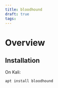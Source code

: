 ```yaml
---
title: bloodhound
draft: true
tags:
---
```

# Overview

## Installation
On Kali:
```
apt install bloodhound
```
